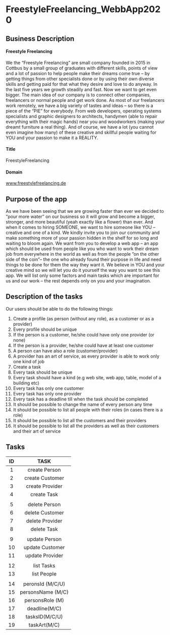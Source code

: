 # FreestyleFreelancing_WebbApp2020
## Business Description
#### Freestyle Freelancing 
We the “Freestyle Freelancing” are small company founded in 2015 in Cottbus by a small group of graduates with different skills, points of view and a lot of passion to help people make their dreams come true – by getting things from other specialists done or by using their own diverse skills and getting paid for that what they desire and love to do anyway. 
In the last five years we growth steadily and fast. Now we want to get even bigger. 
The main idea of our company is to connect other companies, freelancers or normal people and get work done. As most of our freelancers work remotely, we have a big variety of tastes and ideas – so there is a piece of the “PIE” for everybody. From web developers, operating systems specialists and graphic designers to architects, handymen (able to repair everything with their magic hands) near you and woodworkers (making your dreamt furniture a real thing). And of course, we have a lot (you cannot even imagine how many) of these creative and skillful people waiting for YOU and your passion to make it a REALITY.



#### Title
FreestyleFreelancing

#### Domain
www.freestylefreelancing.de

## Purpose of the app
As we have been seeing that we are growing faster than ever we decided to “pour more water” on our business so it will grow and become a bigger, stronger, and more beautiful (yeah exactly like a flower) than ever.
And when it comes to hiring SOMEONE, we want to hire someone like YOU – creative and one of a kind. We kindly invite you to join our community and make something more of your passion hidden in the shelf for so long and waiting to bloom again. 
We want from you to develop a web app – an app which should be used from people like you who want to work their dream job from everywhere in the world as well as from the people ”on the other side of the coin”– the one who already found their purpose in life and need things to be done for them the way they want it. We believe in YOU and your creative mind so we will let you do it yourself the way you want to see this app. We will list only some factors and main tasks which are important for us and our work – the rest depends only on you and your imagination.



## Description of the tasks
Our users should be able to do the following things:
1. Create a profile (as person (without any role), as a customer or as a provider)
2. Every profile should be unique 
3. If the person is a customer, he/she could have only one provider (or none)
4. If the person is a provider, he/she could have at least one customer
5. A person can have also a role (customer/provider)
6. A provider has an art of service, as every provider is able to work only one kind of job
7. Create a task
8. Every task should be unique
9. Every task should have a kind (e.g web site, web app, table, model of a building etc)
10. Every task has only one customer
11. Every task has only one provider
12. Every task has a deadline till when the task should be completed
13. It should be possible to change the name of every person any time
14. It should be possible to list all people with their roles (in cases there is a role)
15. It should be possible to list all the customers and their providers
16. It should be possible to list all the providers as well as their customers and their art of service

## Tasks
| ID |	TASK |
| :---: | :---: |
|1|	create Person| 
|2|	create Customer|
3	|create Provider|
4	|create Task|
| 	| 
5 | delete Person|
6 | delete Customer|
7 | delete Provider|
8 | delete Task|
 | |
9 | update Person|
10 |	update Customer|
11 | update Provider|
 |  |
12 | list Tasks|
13 | list People|
 |  |
14|	peronsId (M/C/U)|
15|	personsName (M/C)|
16|	personsRole (M)|
17|	deadline(M/C)|
18|	tasksID(M/C/U)|
19|	taskArt(M/C)|

